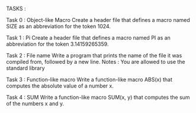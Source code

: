 TASKS :

Task 0 : Object-like Macro
Create a header file that defines a macro named SIZE as an abbreviation for the token 1024.

Task 1 : Pi
Create a header file that defines a macro named PI as an abbreviation for the token 3.14159265359.

Task 2 : File name
Write a program that prints the name of the file it was compiled from, followed by a new line.
Notes :
You are allowed to use the standard library

Task 3 : Function-like macro
Write a function-like macro ABS(x) that computes the absolute value of a number x.

Task 4 : SUM
Write a function-like macro SUM(x, y) that computes the sum of the numbers x and y.
